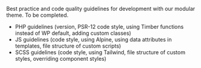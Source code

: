 Best practice and code quality guidelines for development with our modular theme. To be completed.

- PHP guidelines (version, PSR-12 code style, using Timber functions instead of WP default, adding custom classes)
- JS guidelines (code style, using Alpine, using data attributes in templates, file structure of custom scripts)
- SCSS guidelines (code style, using Tailwind, file structure of custom styles, overriding component styles)